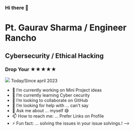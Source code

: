 ### Hi there 👋
# Pt. Gaurav Sharma / Engineer Rancho
## Cybersecurity / Ethical Hacking
### Drop Your ★★★★★

![](https://hits.seeyoufarm.com/api/count/incr/badge.svg?url=https://github.com/EngineerRancho/&title=Profile%20Views) Today/Since april 2023


- 🔭 I’m currently working on Mini Project ideas 
- 🌱 I’m currently learning Cyber cecurity 
- 👯 I’m looking to collaborate on GitHub
- 🤔 I’m looking for help with ... can't say 
- 💬 Ask me about ... myself 😅
- 📫 How to reach me: ... Prefer Links on Profile
- ⚡ Fun fact: ... solving the issues in your issue solvings.!
-->
